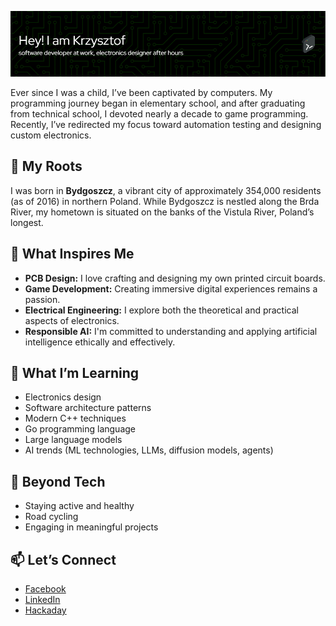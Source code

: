 ![Header](./header.png)

Ever since I was a child, I’ve been captivated by computers. My programming journey began in elementary school, and after graduating from technical school, I devoted nearly a decade to game programming. Recently, I’ve redirected my focus toward automation testing and designing custom electronics.

## 📍 My Roots
I was born in **Bydgoszcz**, a vibrant city of approximately 354,000 residents (as of 2016) in northern Poland. While Bydgoszcz is nestled along the Brda River, my hometown is situated on the banks of the Vistula River, Poland’s longest.

## 👀 What Inspires Me
- **PCB Design:** I love crafting and designing my own printed circuit boards.
- **Game Development:** Creating immersive digital experiences remains a passion.
- **Electrical Engineering:** I explore both the theoretical and practical aspects of electronics.
- **Responsible AI:** I'm committed to understanding and applying artificial intelligence ethically and effectively.

## 🌱 What I’m Learning
- Electronics design
- Software architecture patterns
- Modern C++ techniques
- Go programming language
- Large language models
- AI trends (ML technologies, LLMs, diffusion models, agents)

## 💞️ Beyond Tech
- Staying active and healthy
- Road cycling
- Engaging in meaningful projects

## 📫 Let’s Connect
- [Facebook](https://www.facebook.com/krzysztof.strehlau)
- [LinkedIn](https://www.linkedin.com/in/krzysztofstrehlau/)
- [Hackaday](https://hackaday.io/projects/hacker/385266)
